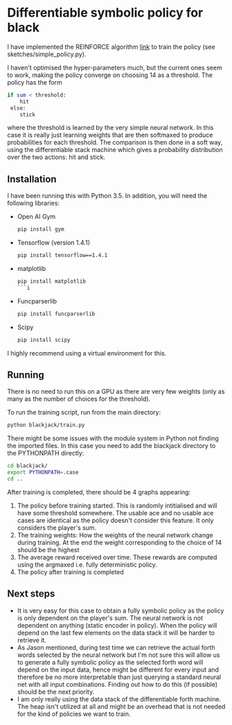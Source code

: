 # Differentiable symbolic policy for black

I have implemented the REINFORCE algorithm [link](https://www.cs.cmu.edu/afs/cs/project/jair/pub/volume4/kaelbling96a-html/node37.html)
to train the policy (see sketches/simple_policy.py).

I haven't optimised the hyper-parameters much, but the current ones seem to work, making the policy converge on choosing 14 as a threshold. 
The policy has the form
```bash
if sum < threshold:
    hit
 else:
    stick
```
where the threshold is learned by the very simple neural network. In this case it is really just learning weights that are then 
softmaxed to produce probabilities for each threshold. The comparison is then done in a soft way, using the differentiable stack machine
which gives a probability distribution over the two actions: hit and stick.

## Installation
I have been running this with Python 3.5.
In addition, you will need the following libraries:
- Open AI Gym
    ```bash
    pip install gym
    ```
- Tensorflow (version 1.4.1)
    ```bash
    pip install tensorflow==1.4.1
    ```
- matplotlib
    ```bash
    pip install matplotlib
    ```i
- Funcparserlib
    ```bash
    pip install funcparserlib
    ```
- Scipy
    ```bash
    pip install scipy
    ```
I highly recommend using a virtual environment for this.

## Running
There is no need to run this on a GPU as there are very few weights 
(only as many as the number of choices for the threshold).

To run the training script, run from the main directory:
```bash
python blackjack/train.py
```

There might be some issues with the module system in Python not finding the imported files. In this case you need to add
the blackjack directory to the PYTHONPATH directly:
```bash
cd blackjack/
export PYTHONPATH=.case
cd ..
```

After training is completed, there should be 4 graphs appearing:
1. The policy before training started. This is randomly intitialised and will have some threshold somewhere.
The usable ace and no usable ace cases are identical as the policy doesn't consider this feature. It only considers the 
player's sum.
2. The training weights: How the weights of the neural network change during training. At the end the weight corresponding
to the choice of 14 should be the highest
3. The average reward received over time. These rewards are computed using the argmaxed i.e. fully deterministic policy.
4. The policy after training is completed


## Next steps
- It is very easy for this case to obtain a fully symbolic policy as the policy is only dependent on the player's sum. The
neural network is not dependent on anything (static encoder in policy). When the policy will depend on the last few elements
on the data stack it will be harder to retrieve it. 
- As Jason mentioned, during test time we can retrieve the actual forth words selected by the neural network but I'm not sure
this will allow us to generate a fully symbolic policy as the selected forth word will depend on the input data, hence might be
different for every input and therefore be no more interpretable than just querying a standard neural net with all input 
combinations. Finding out how to do this (if possible) should be the next priority.
- I am only really using the data stack of the differentiable forth machine. The heap isn't utilized at all and might be 
an overhead that is not needed for the kind of policies we want to train.